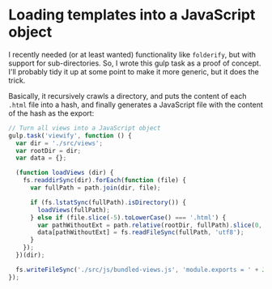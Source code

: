 # Loading templates into a JavaScript object

I recently needed (or at least wanted) functionality like `folderify`, but with support for sub-directories. So,
I wrote this gulp task as a proof of concept. I'll probably tidy it up at some point to make it more generic, but
it does the trick.

Basically, it recursively crawls a directory, and puts the content of each `.html` file into a hash, and finally
generates a JavaScript file with the content of the hash as the export:


```javascript
// Turn all views into a JavaScript object
gulp.task('viewify', function () {
  var dir = './src/views';
  var rootDir = dir;
  var data = {};

  (function loadViews (dir) {
    fs.readdirSync(dir).forEach(function (file) {
      var fullPath = path.join(dir, file);

      if (fs.lstatSync(fullPath).isDirectory()) {
        loadViews(fullPath);
      } else if (file.slice(-5).toLowerCase() === '.html') {
        var pathWithoutExt = path.relative(rootDir, fullPath).slice(0, -5);
        data[pathWithoutExt] = fs.readFileSync(fullPath, 'utf8');
      }
    });
  })(dir);

  fs.writeFileSync('./src/js/bundled-views.js', 'module.exports = ' + JSON.stringify(data));
});
```
